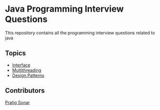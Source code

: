 # Java Programming Interview Questions
This repository contains all the programming interview questions related to java

## Topics
- [Interface](https://github.com/pratig-sonar/Interview-Questions/tree/master/Java/com/pratig/interfaces)
- [Multithreading](https://github.com/pratig-sonar/Interview-Questions/tree/master/Java/src/com/pratig/multithreading)
- [Design Patterns](https://github.com/pratig-sonar/Interview-Questions/tree/master/Java/src/com/pratig/patterns)

## Contributors
[Pratig Sonar](https://twitter.com/pratigs)

